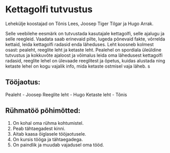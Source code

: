 # Kettagolfi tutvustus

Lehekülje koostajad on Tõnis Lees, Joosep Tiger Tilgar ja Hugo Arrak.

Selle veebilehe eesmärk on tutvustada kasutajale kettagolfi, selle ajalugu ja selle reegleid. Vaadata saab erinevaid pilte, lugeda põnevaid fakte, võrrelda kettaid, leida kettagolfi radasid enda läheduses. Leht koosneb kolmest osast: pealeht, reeglite leht ja ketaste leht. Pealehel on spordiala üleüldine tutvustus ja kokkuvõte ajaloost ja võimalus leida oma lähedusest kettagolfi radasid, reeglite lehel on ülevaade reeglitest ja õpetus, kuidas alustada ning ketaste lehel on kogu vajalik info, mida ketaste ostmisel vaja läheb.
s
## Tööjaotus:
Pealeht - Joosep
Reeglite leht - Hugo
Ketaste leht - Tõnis

## Rühmatöö põhimõtted:
1. On kohal oma rühma kohtumistel.	
2. Peab tähtaegadest kinni.	
3. Aitab kaasa õiglasele tööjaotusele.	
4. On kursis tööga ja tähtaegadega.	
5. On paindlik ja muudab vajadusel oma tööd.	
